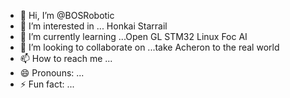 - 👋 Hi, I’m @BOSRobotic
- 👀 I’m interested in ... Honkai Starrail
- 🌱 I’m currently learning ...Open GL STM32 Linux Foc AI
- 💞️ I’m looking to collaborate on ...take Acheron to the real world
- 📫 How to reach me ...
- 😄 Pronouns: ...
- ⚡ Fun fact: ...

<!---
BOSRobotic/BOSRobotic is a ✨ special ✨ repository because its `README.md` (this file) appears on your GitHub profile.
You can click the Preview link to take a look at your changes.
--->
